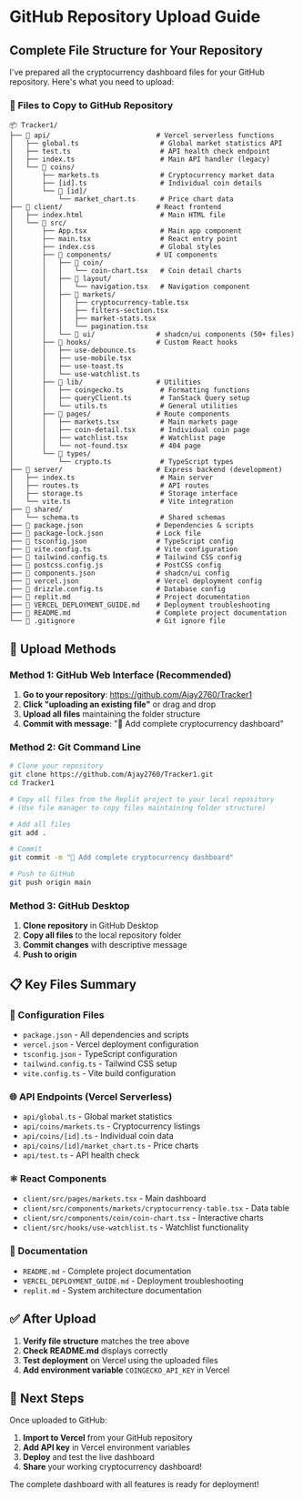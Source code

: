 # GitHub Repository Upload Guide

## Complete File Structure for Your Repository

I've prepared all the cryptocurrency dashboard files for your GitHub repository. Here's what you need to upload:

### 📁 Files to Copy to GitHub Repository

```
📦 Tracker1/
├── 📁 api/                          # Vercel serverless functions
│   ├── global.ts                    # Global market statistics API
│   ├── test.ts                      # API health check endpoint
│   ├── index.ts                     # Main API handler (legacy)
│   └── 📁 coins/
│       ├── markets.ts               # Cryptocurrency market data
│       ├── [id].ts                  # Individual coin details
│       └── 📁 [id]/
│           └── market_chart.ts      # Price chart data
├── 📁 client/                       # React frontend
│   ├── index.html                   # Main HTML file
│   └── 📁 src/
│       ├── App.tsx                  # Main app component
│       ├── main.tsx                 # React entry point
│       ├── index.css                # Global styles
│       ├── 📁 components/           # UI components
│       │   ├── 📁 coin/
│       │   │   └── coin-chart.tsx   # Coin detail charts
│       │   ├── 📁 layout/
│       │   │   └── navigation.tsx   # Navigation component
│       │   ├── 📁 markets/
│       │   │   ├── cryptocurrency-table.tsx
│       │   │   ├── filters-section.tsx
│       │   │   ├── market-stats.tsx
│       │   │   └── pagination.tsx
│       │   └── 📁 ui/               # shadcn/ui components (50+ files)
│       ├── 📁 hooks/                # Custom React hooks
│       │   ├── use-debounce.ts
│       │   ├── use-mobile.tsx
│       │   ├── use-toast.ts
│       │   └── use-watchlist.ts
│       ├── 📁 lib/                  # Utilities
│       │   ├── coingecko.ts         # Formatting functions
│       │   ├── queryClient.ts       # TanStack Query setup
│       │   └── utils.ts             # General utilities
│       ├── 📁 pages/                # Route components
│       │   ├── markets.tsx          # Main markets page
│       │   ├── coin-detail.tsx      # Individual coin page
│       │   ├── watchlist.tsx        # Watchlist page
│       │   └── not-found.tsx        # 404 page
│       └── 📁 types/
│           └── crypto.ts            # TypeScript types
├── 📁 server/                       # Express backend (development)
│   ├── index.ts                     # Main server
│   ├── routes.ts                    # API routes
│   ├── storage.ts                   # Storage interface
│   └── vite.ts                      # Vite integration
├── 📁 shared/
│   └── schema.ts                    # Shared schemas
├── 📄 package.json                  # Dependencies & scripts
├── 📄 package-lock.json             # Lock file
├── 📄 tsconfig.json                 # TypeScript config
├── 📄 vite.config.ts                # Vite configuration
├── 📄 tailwind.config.ts            # Tailwind CSS config
├── 📄 postcss.config.js             # PostCSS config
├── 📄 components.json               # shadcn/ui config
├── 📄 vercel.json                   # Vercel deployment config
├── 📄 drizzle.config.ts             # Database config
├── 📄 replit.md                     # Project documentation
├── 📄 VERCEL_DEPLOYMENT_GUIDE.md    # Deployment troubleshooting
├── 📄 README.md                     # Complete project documentation
└── 📄 .gitignore                    # Git ignore file
```

## 🚀 Upload Methods

### Method 1: GitHub Web Interface (Recommended)

1. **Go to your repository**: https://github.com/Ajay2760/Tracker1
2. **Click "uploading an existing file"** or drag and drop
3. **Upload all files** maintaining the folder structure
4. **Commit with message**: "🚀 Add complete cryptocurrency dashboard"

### Method 2: Git Command Line

```bash
# Clone your repository
git clone https://github.com/Ajay2760/Tracker1.git
cd Tracker1

# Copy all files from the Replit project to your local repository
# (Use file manager to copy files maintaining folder structure)

# Add all files
git add .

# Commit
git commit -m "🚀 Add complete cryptocurrency dashboard"

# Push to GitHub
git push origin main
```

### Method 3: GitHub Desktop

1. **Clone repository** in GitHub Desktop
2. **Copy all files** to the local repository folder
3. **Commit changes** with descriptive message
4. **Push to origin**

## 📋 Key Files Summary

### 🔧 Configuration Files
- `package.json` - All dependencies and scripts
- `vercel.json` - Vercel deployment configuration
- `tsconfig.json` - TypeScript configuration
- `tailwind.config.ts` - Tailwind CSS setup
- `vite.config.ts` - Vite build configuration

### 🌐 API Endpoints (Vercel Serverless)
- `api/global.ts` - Global market statistics
- `api/coins/markets.ts` - Cryptocurrency listings
- `api/coins/[id].ts` - Individual coin data
- `api/coins/[id]/market_chart.ts` - Price charts
- `api/test.ts` - API health check

### ⚛️ React Components
- `client/src/pages/markets.tsx` - Main dashboard
- `client/src/components/markets/cryptocurrency-table.tsx` - Data table
- `client/src/components/coin/coin-chart.tsx` - Interactive charts
- `client/src/hooks/use-watchlist.ts` - Watchlist functionality

### 📖 Documentation
- `README.md` - Complete project documentation
- `VERCEL_DEPLOYMENT_GUIDE.md` - Deployment troubleshooting
- `replit.md` - System architecture documentation

## ✅ After Upload

1. **Verify file structure** matches the tree above
2. **Check README.md** displays correctly
3. **Test deployment** on Vercel using the uploaded files
4. **Add environment variable** `COINGECKO_API_KEY` in Vercel

## 🎯 Next Steps

Once uploaded to GitHub:

1. **Import to Vercel** from your GitHub repository
2. **Add API key** in Vercel environment variables  
3. **Deploy** and test the live dashboard
4. **Share** your working cryptocurrency dashboard!

The complete dashboard with all features is ready for deployment!